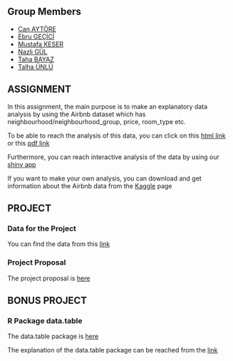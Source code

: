 ## Group Members
- [Can AYTÖRE](https://pjournal.github.io/boun01-canaytore)
- [Ebru GEÇİCİ](https://pjournal.github.io/boun01-EbruGecici)
- [Mustafa KESER](https://pjournal.github.io/boun01-mustafa-keser)
- [Nazlı GÜL](https://pjournal.github.io/boun01-NazliGul)
- [Taha BAYAZ](https://pjournal.github.io/boun01-TahaBayaz)
- [Talha ÜNLÜ](https://pjournal.github.io/boun01-TalhaUnlu)

## ASSIGNMENT

In this assignment, the main purpose is to make an explanatory data analysis by using the Airbnb dataset which has neighbourhood/neighbourhood_group, price, room_type etc.

To be able to reach the analysis of this data, you can click on this [html link](https://pjournal.github.io/boun01g-data-mine-r-s/Assignment/Airbnb.html) or this [pdf link](https://pjournal.github.io/boun01g-data-mine-r-s/Assignment/Airbnb.pdf)

Furthermore, you can reach interactive analysis of the data by using our [shiny app](https://pjournal.github.io/boun01g-data-mine-r-s/Assignment/Airbnb_Shiny.html)

If you want to make your own analysis, you can download and get information about the Airbnb data from the [Kaggle](https://www.kaggle.com/dgomonov/new-york-city-airbnb-open-data) page

## PROJECT

### Data for the Project

You can find the data from this [link](https://www.kaggle.com/alpertemel/turkey-car-market-2020)

### Project Proposal

The project proposal is [here](https://pjournal.github.io/boun01g-data-mine-r-s/Project/Proposal.html)

## BONUS PROJECT

### R Package data.table 

The data.table package is [here](https://cran.r-project.org/web/packages/data.table/index.html)

The explanation of the data.table package can be reached from the [link](https://pjournal.github.io/boun01g-data-mine-r-s/data.table/datatable.html)
